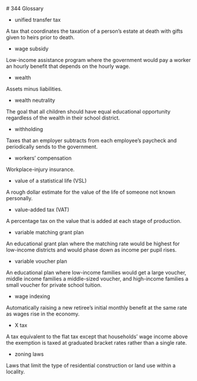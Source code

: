 \# 344 Glossary

* unified transfer tax

A tax that coordinates the taxation of a person’s estate at death with gifts given to heirs prior to death.

* wage subsidy

Low-income assistance program where the government would pay a worker an hourly benefit that depends on the hourly wage.

* wealth

Assets minus liabilities.

* wealth neutrality

The goal that all children should have equal educational opportunity regardless of the wealth in their school district.

* withholding

Taxes that an employer subtracts from each employee’s paycheck and periodically sends to the government.

* workers’ compensation

Workplace-injury insurance.

* value of a statistical life (VSL)

A rough dollar estimate for the value of the life of someone not known personally.

* value-added tax (VAT)

A percentage tax on the value that is added at each stage of production.

* variable matching grant plan

An educational grant plan where the matching rate would be highest for low-income districts and would phase down as income per pupil rises.

* variable voucher plan

An educational plan where low-income families would get a large voucher, middle income families a middle-sized voucher, and high-income families a small voucher for private school tuition.

* wage indexing

Automatically raising a new retiree’s initial monthly benefit at the same rate as wages rise in the economy.

* X tax

A tax equivalent to the flat tax except that households’ wage income above the exemption is taxed at graduated bracket rates rather than a single rate.

* zoning laws

Laws that limit the type of residential construction or land use within a locality.